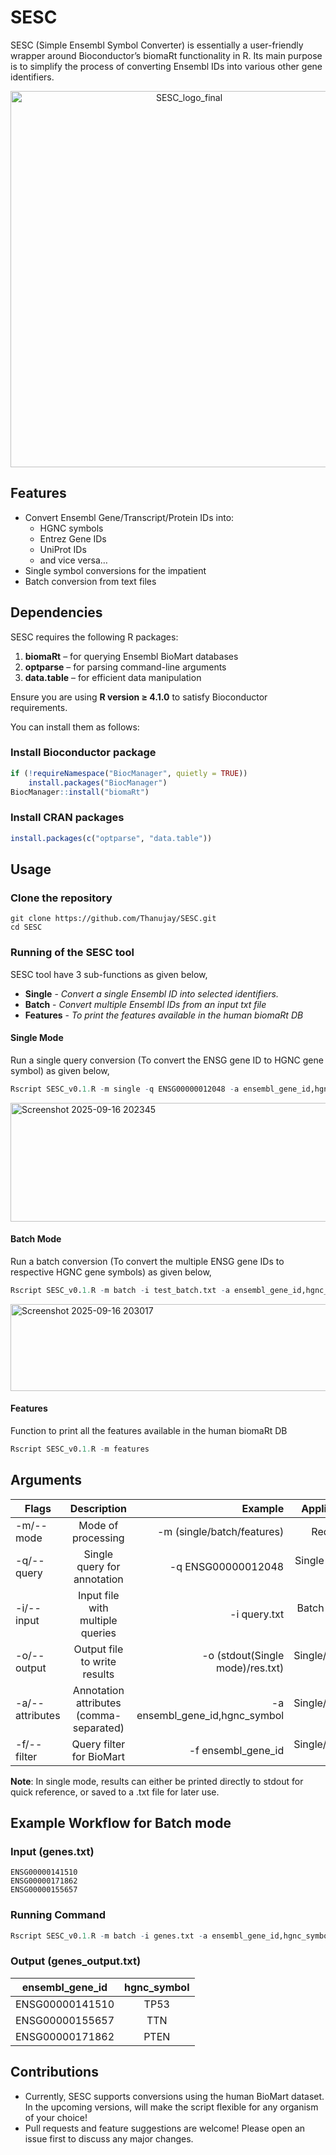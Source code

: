 # SESC
SESC (Simple Ensembl Symbol Converter) is essentially a user-friendly wrapper around Bioconductor’s biomaRt functionality in R. Its main purpose is to simplify the process of converting Ensembl IDs into various other gene identifiers.
<p align="center">
  <img width="556" height="602" alt="SESC_logo_final" src="https://github.com/user-attachments/assets/194b12cd-2418-45b4-9c25-f7c5c88e4b24" />
</p>

## Features

- Convert Ensembl Gene/Transcript/Protein IDs into:
  - HGNC symbols
  - Entrez Gene IDs
  - UniProt IDs
  - and vice versa…
- Single symbol conversions for the impatient
- Batch conversion from text files

## Dependencies

SESC requires the following R packages:

1. **biomaRt** – for querying Ensembl BioMart databases
2. **optparse** – for parsing command-line arguments
3. **data.table** – for efficient data manipulation

Ensure you are using **R version ≥ 4.1.0** to satisfy Bioconductor requirements.

You can install them as follows:

### Install Bioconductor package
```R
if (!requireNamespace("BiocManager", quietly = TRUE))
    install.packages("BiocManager")
BiocManager::install("biomaRt")
```

### Install CRAN packages
```R
install.packages(c("optparse", "data.table"))
```

## Usage

### Clone the repository
```
git clone https://github.com/Thanujay/SESC.git
cd SESC
```

### Running of the SESC tool

SESC tool have 3 sub-functions as given below,
- **Single** - *Convert a single Ensembl ID into selected identifiers.*
- **Batch** - *Convert multiple Ensembl IDs from an input txt file*
- **Features** - *To print the features available in the human biomaRt DB*

#### Single Mode
Run a single query conversion (To convert the ENSG gene ID to HGNC gene symbol) as given below,
```R
Rscript SESC_v0.1.R -m single -q ENSG00000012048 -a ensembl_gene_id,hgnc_symbol -f ensembl_gene_id -o stdout
```
<img width="1506" height="190" alt="Screenshot 2025-09-16 202345" src="https://github.com/user-attachments/assets/4eb20bc0-24ba-4073-8a40-b3b324e76a21" />

#### Batch Mode
Run a batch conversion (To convert the multiple ENSG gene IDs to respective HGNC gene symbols) as given below,
```R
Rscript SESC_v0.1.R -m batch -i test_batch.txt -a ensembl_gene_id,hgnc_symbol -f ensembl_gene_id -o test_batch_output.txt
```
<img width="1626" height="139" alt="Screenshot 2025-09-16 203017" src="https://github.com/user-attachments/assets/0457830e-e5d7-49a7-8363-88f16060c350" />

#### Features
Function to print all the features available in the human biomaRt DB
```R
Rscript SESC_v0.1.R -m features
```
## Arguments

| Flags          | Description                             |         Example                 |    Applicable     |
| -------------- |:---------------------------------------:| -------------------------------:| -----------------:|
| -m/--mode      | Mode of processing                      | -m (single/batch/features)      | Required          |
| -q/--query     | Single query for annotation             | -q ENSG00000012048              | Single mode ONLY  |
| -i/--input     | Input file with multiple queries        | -i query.txt                    | Batch mode ONLY   |
| -o/--output    | Output file to write results            | -o (stdout(Single mode)/res.txt)| Single/Batch mode |
| -a/--attributes| Annotation attributes (comma-separated) | -a ensembl_gene_id,hgnc_symbol  | Single/Batch mode |
| -f/--filter    | Query filter for BioMart                | -f ensembl_gene_id              | Single/Batch mode |

**Note**: In single mode, results can either be printed directly to stdout for quick reference, or saved to a .txt file for later use.

## Example Workflow for Batch mode

### Input (genes.txt)
```
ENSG00000141510
ENSG00000171862
ENSG00000155657
```

### Running Command
```R
Rscript SESC_v0.1.R -m batch -i genes.txt -a ensembl_gene_id,hgnc_symbol -f ensembl_gene_id -o genes_output.txt
```

### Output (genes_output.txt)

| ensembl_gene_id |	hgnc_symbol |
| --------------  |:-----------:|
| ENSG00000141510 |	TP53        |
| ENSG00000155657 | TTN         |
| ENSG00000171862	| PTEN        |

## Contributions
 - Currently, SESC supports conversions using the human BioMart dataset. In the upcoming versions, will make the script flexible for any organism of your choice!
 - Pull requests and feature suggestions are welcome! Please open an issue first to discuss any major changes.

